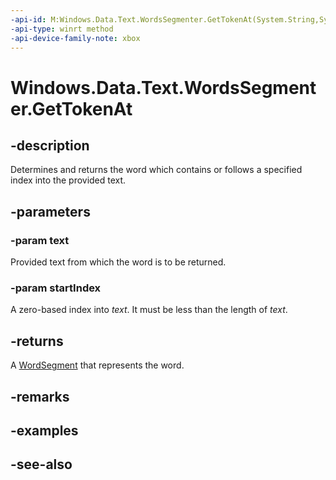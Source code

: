 ```yaml
---
-api-id: M:Windows.Data.Text.WordsSegmenter.GetTokenAt(System.String,System.UInt32)
-api-type: winrt method
-api-device-family-note: xbox
---
```


<!-- Method syntax
public Windows.Data.Text.WordSegment GetTokenAt(System.String text, System.UInt32 startIndex)
-->

# Windows.Data.Text.WordsSegmenter.GetTokenAt

## -description
Determines and returns the word which contains or follows a specified index into the provided text.

## -parameters
### -param text
Provided text from which the word is to be returned.

### -param startIndex
A zero-based index into *text*. It must be less than the length of *text*.

## -returns
A [WordSegment](wordsegment.md) that represents the word.

## -remarks

## -examples

## -see-also
